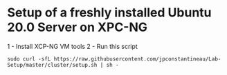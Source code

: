 # Setup of a freshly installed Ubuntu 20.0 Server on XPC-NG

1 - Install XCP-NG VM tools
2 - Run this script

```
sudo curl -sfL https://raw.githubusercontent.com/jpconstantineau/Lab-Setup/master/cluster/setup.sh | sh -
```